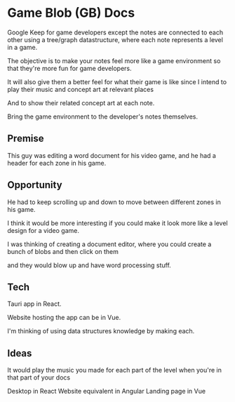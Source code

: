 # Game Blob (GB) Docs

Google Keep for game developers except the notes are connected to each other using a tree/graph datastructure, where each note represents a level in a game.

The objective is to make your notes feel more like a game environment so that they're more fun for game developers.

It will also give them a better feel for what their game is like since I intend to play their music and concept art at relevant places

And to show their related concept art at each note.

Bring the game environment to the developer's notes themselves.

## Premise

This guy was editing a word document for his video game, and he had a header for each zone in his game.

## Opportunity

He had to keep scrolling up and down to move between different zones in his game. 

I think it would be more interesting if you could make it look more like a level design for a video game. 

I was thinking of creating a document editor, where you could create a bunch of blobs and then click on them

and they would blow up and have word processing stuff.

## Tech 

Tauri app in React.

Website hosting the app can be in Vue.

I'm thinking of using data structures knowledge by making each.

## Ideas

It would play the music you made for each part of the level when you're in that part of your docs

Desktop in React
Website equivalent in Angular
Landing page in Vue